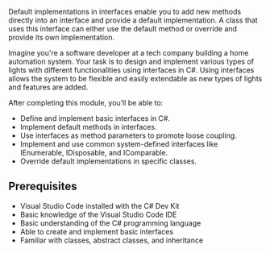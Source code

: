 Default implementations in interfaces enable you to add new methods directly into an interface and provide a default implementation. A class that uses this interface can either use the default method or override and provide its own implementation.

Imagine you're a software developer at a tech company building a home automation system. Your task is to design and implement various types of lights with different functionalities using interfaces in C#. Using interfaces allows the system to be flexible and easily extendable as new types of lights and features are added.

After completing this module, you’ll be able to:

- Define and implement basic interfaces in C#.
- Implement default methods in interfaces.
- Use interfaces as method parameters to promote loose coupling.
- Implement and use common system-defined interfaces like IEnumerable, IDisposable, and IComparable.
- Override default implementations in specific classes.

## Prerequisites

- Visual Studio Code installed with the C# Dev Kit
- Basic knowledge of the Visual Studio Code IDE
- Basic understanding of the C# programming language
- Able to create and implement basic interfaces
- Familiar with classes, abstract classes, and inheritance
